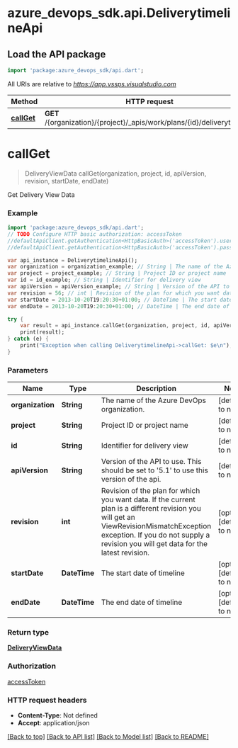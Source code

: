 # azure_devops_sdk.api.DeliverytimelineApi

## Load the API package
```dart
import 'package:azure_devops_sdk/api.dart';
```

All URIs are relative to *https://app.vssps.visualstudio.com*

Method | HTTP request | Description
------------- | ------------- | -------------
[**callGet**](DeliverytimelineApi.md#callGet) | **GET** /{organization}/{project}/_apis/work/plans/{id}/deliverytimeline | 


# **callGet**
> DeliveryViewData callGet(organization, project, id, apiVersion, revision, startDate, endDate)



Get Delivery View Data

### Example 
```dart
import 'package:azure_devops_sdk/api.dart';
// TODO Configure HTTP basic authorization: accessToken
//defaultApiClient.getAuthentication<HttpBasicAuth>('accessToken').username = 'YOUR_USERNAME'
//defaultApiClient.getAuthentication<HttpBasicAuth>('accessToken').password = 'YOUR_PASSWORD';

var api_instance = DeliverytimelineApi();
var organization = organization_example; // String | The name of the Azure DevOps organization.
var project = project_example; // String | Project ID or project name
var id = id_example; // String | Identifier for delivery view
var apiVersion = apiVersion_example; // String | Version of the API to use.  This should be set to '5.1' to use this version of the api.
var revision = 56; // int | Revision of the plan for which you want data. If the current plan is a different revision you will get an ViewRevisionMismatchException exception. If you do not supply a revision you will get data for the latest revision.
var startDate = 2013-10-20T19:20:30+01:00; // DateTime | The start date of timeline
var endDate = 2013-10-20T19:20:30+01:00; // DateTime | The end date of timeline

try { 
    var result = api_instance.callGet(organization, project, id, apiVersion, revision, startDate, endDate);
    print(result);
} catch (e) {
    print("Exception when calling DeliverytimelineApi->callGet: $e\n");
}
```

### Parameters

Name | Type | Description  | Notes
------------- | ------------- | ------------- | -------------
 **organization** | **String**| The name of the Azure DevOps organization. | [default to null]
 **project** | **String**| Project ID or project name | [default to null]
 **id** | **String**| Identifier for delivery view | [default to null]
 **apiVersion** | **String**| Version of the API to use.  This should be set to &#39;5.1&#39; to use this version of the api. | [default to null]
 **revision** | **int**| Revision of the plan for which you want data. If the current plan is a different revision you will get an ViewRevisionMismatchException exception. If you do not supply a revision you will get data for the latest revision. | [optional] [default to null]
 **startDate** | **DateTime**| The start date of timeline | [optional] [default to null]
 **endDate** | **DateTime**| The end date of timeline | [optional] [default to null]

### Return type

[**DeliveryViewData**](DeliveryViewData.md)

### Authorization

[accessToken](../README.md#accessToken)

### HTTP request headers

 - **Content-Type**: Not defined
 - **Accept**: application/json

[[Back to top]](#) [[Back to API list]](../README.md#documentation-for-api-endpoints) [[Back to Model list]](../README.md#documentation-for-models) [[Back to README]](../README.md)

